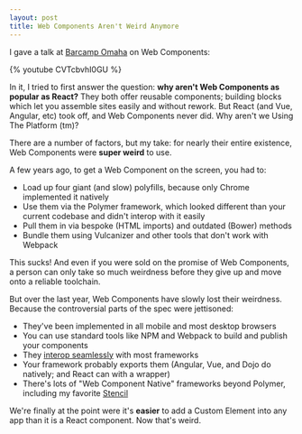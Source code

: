 ```yaml
---
layout: post
title: Web Components Aren't Weird Anymore
---
```


I gave a talk at [Barcamp Omaha](https://barcampomaha.org/) on Web Components:

{% youtube CVTcbvhI0GU %}

In it, I tried to first answer the question: **why aren't Web Components as popular as React?**
They both offer reusable components; building blocks which let you assemble sites easily and without rework.
But React (and Vue, Angular, etc) took off, and Web Components never did. Why aren't we Using The Platform (tm)?

There are a number of factors, but my take: for nearly their entire existence, Web Components were **super weird** to use.

A few years ago, to get a Web Component on the screen, you had to:

* Load up four giant (and slow) polyfills, because only Chrome implemented it natively
* Use them via the Polymer framework, which looked different than your current codebase and didn't interop with it easily
* Pull them in via bespoke (HTML imports) and outdated (Bower) methods
* Bundle them using Vulcanizer and other tools that don't work with Webpack

This sucks! And even if you were sold on the promise of Web Components, a person can only take so much weirdness before they give up and move onto a reliable toolchain.

But over the last year, Web Components have slowly lost their weirdness. Because the controversial parts of the spec were jettisoned:

* They've been implemented in all mobile and most desktop browsers
* You can use standard tools like NPM and Webpack to build and publish your components
* They [interop seamlessly](http://custom-elements-everywhere.com/) with most frameworks 
* Your framework probably exports them (Angular, Vue, and Dojo do natively; and React can with a wrapper)
* There's lots of "Web Component Native" frameworks beyond Polymer, including my favorite [Stencil](http://stenciljs.com/)

We're finally at the point were it's **easier** to add a Custom Element into any app than it is a React component. Now that's weird.